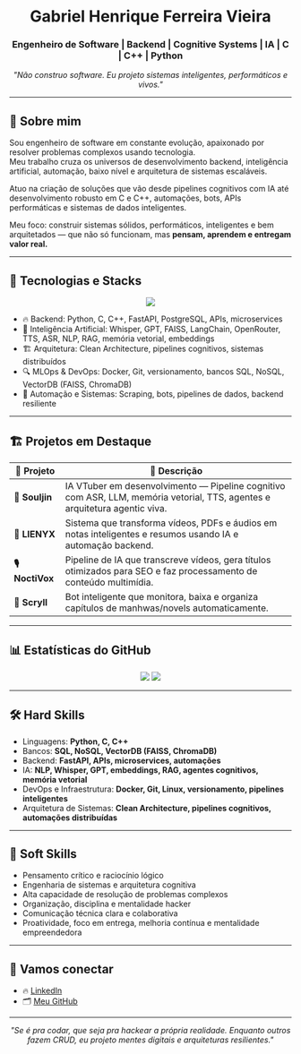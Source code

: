 <h1 align="center">Gabriel Henrique Ferreira Vieira</h1>
<h3 align="center">Engenheiro de Software | Backend | Cognitive Systems | IA | C | C++ | Python</h3>

<p align="center"><i>"Não construo software. Eu projeto sistemas inteligentes, performáticos e vivos."</i></p>

---

## 🧠 Sobre mim
Sou engenheiro de software em constante evolução, apaixonado por resolver problemas complexos usando tecnologia.  
Meu trabalho cruza os universos de desenvolvimento backend, inteligência artificial, automação, baixo nível e arquitetura de sistemas escaláveis.  

Atuo na criação de soluções que vão desde pipelines cognitivos com IA até desenvolvimento robusto em C e C++, automações, bots, APIs performáticas e sistemas de dados inteligentes.  

Meu foco: construir sistemas sólidos, performáticos, inteligentes e bem arquitetados — que não só funcionam, mas **pensam, aprendem e entregam valor real.**

---

## 🚀 Tecnologias e Stacks
<p align="center">
  <img src="https://skillicons.dev/icons?i=python,fastapi,postgres,docker,git,linux,c,cpp,tensorflow,openai,vscode" />
</p>

- 🔥 Backend: Python, C, C++, FastAPI, PostgreSQL, APIs, microservices  
- 🧠 Inteligência Artificial: Whisper, GPT, FAISS, LangChain, OpenRouter, TTS, ASR, NLP, RAG, memória vetorial, embeddings  
- 🏗️ Arquitetura: Clean Architecture, pipelines cognitivos, sistemas distribuídos  
- 🔍 MLOps & DevOps: Docker, Git, versionamento, bancos SQL, NoSQL, VectorDB (FAISS, ChromaDB)  
- 📡 Automação e Sistemas: Scraping, bots, pipelines de dados, backend resiliente  

---

## 🏗️ Projetos em Destaque

| 🚀 Projeto | 🎯 Descrição |
|------------|--------------|
| **🩶 Souljin** | IA VTuber em desenvolvimento — Pipeline cognitivo com ASR, LLM, memória vetorial, TTS, agentes e arquitetura agentic viva. |
| **🧠 LIENYX** | Sistema que transforma vídeos, PDFs e áudios em notas inteligentes e resumos usando IA e automação backend. |
| **🎙️ NoctiVox** | Pipeline de IA que transcreve vídeos, gera títulos otimizados para SEO e faz processamento de conteúdo multimídia. |
| **📜 Scryll** | Bot inteligente que monitora, baixa e organiza capítulos de manhwas/novels automaticamente. |

---

## 📊 Estatísticas do GitHub
<p align="center">
  <img src="https://github-readme-stats.vercel.app/api?username=codennomad&show_icons=true&theme=tokyonight" />
  <img src="https://github-readme-stats.vercel.app/api/top-langs/?username=codennomad&layout=compact&theme=radical" />
</p>

---

## 🛠️ Hard Skills
- Linguagens: **Python, C, C++**  
- Bancos: **SQL, NoSQL, VectorDB (FAISS, ChromaDB)**  
- Backend: **FastAPI, APIs, microservices, automações**  
- IA: **NLP, Whisper, GPT, embeddings, RAG, agentes cognitivos, memória vetorial**  
- DevOps e Infraestrutura: **Docker, Git, Linux, versionamento, pipelines inteligentes**  
- Arquitetura de Sistemas: **Clean Architecture, pipelines cognitivos, automações distribuídas**

---

## 🤖 Soft Skills
- Pensamento crítico e raciocínio lógico  
- Engenharia de sistemas e arquitetura cognitiva  
- Alta capacidade de resolução de problemas complexos  
- Organização, disciplina e mentalidade hacker  
- Comunicação técnica clara e colaborativa  
- Proatividade, foco em entrega, melhoria contínua e mentalidade empreendedora  

---

## 🔗 Vamos conectar
- 🔥 [LinkedIn](https://www.linkedin.com/in/gabrielhenrique-tech/)  
- 🗂️ [Meu GitHub](https://github.com/codennomad)  

---

<p align="center"><i>"Se é pra codar, que seja pra hackear a própria realidade. Enquanto outros fazem CRUD, eu projeto mentes digitais e arquiteturas resilientes."</i></p>
